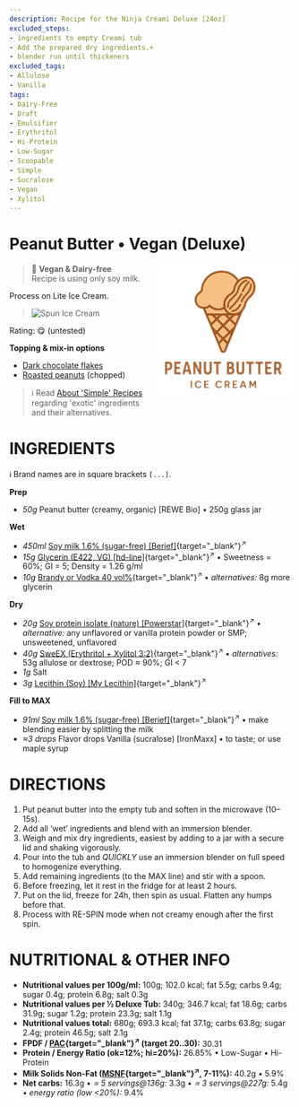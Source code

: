 ```yaml
---
description: Recipe for the Ninja Creami Deluxe [24oz]
excluded_steps:
- ingredients to empty Creami tub
- Add the prepared dry ingredients.+
- blender run until thickeners
excluded_tags:
- Allulose
- Vanilla
tags:
- Dairy-Free
- Draft
- Emulsifier
- Erythritol
- Hi-Protein
- Low-Sugar
- Scoopable
- Simple
- Sucralose
- Vegan
- Xylitol
---
```

# Peanut Butter • Vegan (Deluxe)
<img style="float: right; margin-left: 1.5em;" width=240 alt="Logo" src="https://raw.githubusercontent.com/jhermann/ice-creamery/refs/heads/main/recipes/PB%20Mix/pb-ice-cream-logo.png" />

> 🌿 **Vegan & Dairy-free**<br />Recipe is using only soy milk.

Process on Lite Ice Cream.

> <img width=360 alt="Spun Ice Cream" src="" class="zoomable" />

Rating: 😋 (untested)

**Topping & mix-in options**

 * [Dark chocolate flakes](../../T/Toppings/#dark-chocolate-flakes-mix-in)
 * [Roasted peanuts](../../T/Toppings/#chopped-nuts) (chopped)

> ℹ️ Read [About 'Simple' Recipes](/ice-creamery/info/tips%2Btricks/#about-simple-recipes) regarding 'exotic' ingredients and their alternatives.

# INGREDIENTS

ℹ️ Brand names are in square brackets `[...]`.

**Prep**

  - _50g_ Peanut butter (creamy, organic) [REWE Bio] • 250g glass jar

**Wet**

  - _450ml_ [Soy milk 1.6% (sugar-free) \[Berief\]](/ice-creamery/info/ingredients/#soy-milk){target="_blank"}<sup>↗</sup>
  - _15g_ [Glycerin (E422, VG) \[hd-line\]](/ice-creamery/info/ingredients/#vegetable-glycerin-glycerol-vg-e422){target="_blank"}<sup>↗</sup> • Sweetness = 60%; GI = 5; Density = 1.26 g/ml
  - _10g_ [Brandy or Vodka 40 vol%](/ice-creamery/info/ingredients/#alcohol-ethanol){target="_blank"}<sup>↗</sup> • *alternatives:* 8g more glycerin

**Dry**

  - _20g_ [Soy protein isolate (nature) \[Powerstar\]](/ice-creamery/info/ingredients/#soy-protein-isolate){target="_blank"}<sup>↗</sup> • *alternative:* any unflavored or vanilla protein powder or SMP; unsweetened, unflavored
  - _40g_ [SweEX (Erythritol + Xylitol 3:2)](/ice-creamery/info/ingredients/#sweex-erythritol-xylitol-blend){target="_blank"}<sup>↗</sup> • *alternatives:* 53g allulose or dextrose; POD ≈ 90%; GI < 7
  - _1g_ Salt
  - _3g_ [Lecithin (Soy) \[My Lecithin\]](/ice-creamery/info/ingredients/#soy-lecithin-e322){target="_blank"}<sup>↗</sup>

**Fill to MAX**

  - _91ml_ [Soy milk 1.6% (sugar-free) \[Berief\]](/ice-creamery/info/ingredients/#soy-milk){target="_blank"}<sup>↗</sup> • make blending easier by splitting the milk
  - _≈3 drops_ Flavor drops Vanilla (sucralose) [IronMaxx] • to taste; or use maple syrup

# DIRECTIONS

 1. Put peanut butter into the empty tub and soften in the microwave (10–15s).
 1. Add all ‘wet’ ingredients and blend with an immersion blender.
 1. Weigh and mix dry ingredients, easiest by adding to a jar with a secure lid and shaking vigorously.
 1. Pour into the tub and *QUICKLY* use an immersion blender on full speed to homogenize everything.
 1. Add remaining ingredients (to the MAX line) and stir with a spoon.
 1. Before freezing, let it rest in the fridge for at least 2 hours.
 1. Put on the lid, freeze for 24h, then spin as usual. Flatten any humps before that.
 1. Process with RE-SPIN mode when not creamy enough after the first spin.

# NUTRITIONAL & OTHER INFO

- **Nutritional values per 100g/ml:** 100g; 102.0 kcal; fat 5.5g; carbs 9.4g; sugar 0.4g; protein 6.8g; salt 0.3g
- **Nutritional values per ½ Deluxe Tub:** 340g; 346.7 kcal; fat 18.6g; carbs 31.9g; sugar 1.2g; protein 23.3g; salt 1.1g
- **Nutritional values total:** 680g; 693.3 kcal; fat 37.1g; carbs 63.8g; sugar 2.4g; protein 46.5g; salt 2.1g
- **FPDF / [PAC](/ice-creamery/info/glossary/#potere-anti-congelante-pac){target="_blank"}<sup>↗</sup> (target 20..30):** 30.31
- **Protein / Energy Ratio (ok=12%; hi=20%):** 26.85% • Low-Sugar • Hi-Protein
- **Milk Solids Non-Fat ([MSNF](/ice-creamery/info/glossary/#milk-solids-not-fat-msnf){target="_blank"}<sup>↗</sup>, 7-11%):** 40.2g • 5.9%
- **Net carbs:** 16.3g • *∝ 5 servings@136g:* 3.3g • *∝ 3 servings@227g:* 5.4g • *energy ratio (low <20%):* 9.4%
